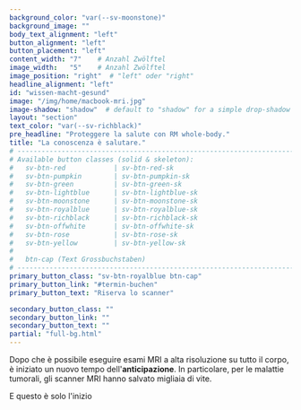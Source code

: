 ```yaml
---
background_color: "var(--sv-moonstone)"
background_image: ""
body_text_alignment: "left"
button_alignment: "left"
button_placement: "left"
content_width: "7"    # Anzahl Zwölftel
image_width:   "5"    # Anzahl Zwölftel
image_position: "right"  # "left" oder "right"
headline_alignment: "left"
id: "wissen-macht-gesund"
image: "/img/home/macbook-mri.jpg"
image-shadow: "shadow"  # default to "shadow" for a simple drop-shadow effect
layout: "section"
text_color: "var(--sv-richblack)"
pre_headline: "Proteggere la salute con RM whole-body." 
title: "La conoscenza è salutare."
# ------------------------------------------------------------------------------
# Available button classes (solid & skeleton):
#   sv-btn-red            | sv-btn-red-sk
#   sv-btn-pumpkin        | sv-btn-pumpkin-sk
#   sv-btn-green          | sv-btn-green-sk
#   sv-btn-lightblue      | sv-btn-lightblue-sk
#   sv-btn-moonstone      | sv-btn-moonstone-sk
#   sv-btn-royalblue      | sv-btn-royalblue-sk
#   sv-btn-richblack      | sv-btn-richblack-sk
#   sv-btn-offwhite       | sv-btn-offwhite-sk
#   sv-btn-rose           | sv-btn-rose-sk
#   sv-btn-yellow         | sv-btn-yellow-sk
#
#   btn-cap (Text Grossbuchstaben)
# ------------------------------------------------------------------------------
primary_button_class: "sv-btn-royalblue btn-cap"
primary_button_link: "#termin-buchen"
primary_button_text: "Riserva lo scanner"

secondary_button_class: ""
secondary_button_link: ""
secondary_button_text: ""
partial: "full-bg.html"
---
```


Dopo che è possibile eseguire esami MRI a alta risoluzione su tutto il corpo, è iniziato un nuovo tempo dell'**anticipazione**. In particolare, per le malattie tumorali, gli scanner MRI hanno salvato migliaia di vite.

E questo è solo l'inizio